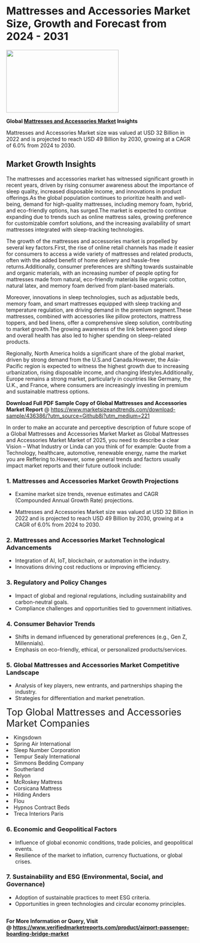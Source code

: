 <H1>Mattresses and Accessories Market Size, Growth and Forecast from 2024 - 2031</H1><img class="aligncenter size-medium wp-image-584254" src="https://thirdeyenews.in/wp-content/uploads/2024/09/Global-Market-Research-300x168.jpeg" alt="" width="300" height="168" /><p><strong>Global&nbsp;<a href="https://www.marketsizeandtrends.com/download-sample/436386/?utm_source=Github8j?utm_medium=221">Mattresses and Accessories Market</a> Insights</strong></p><p>Mattresses and Accessories Market size was valued at USD 32 Billion in 2022 and is projected to reach USD 49 Billion by 2030, growing at a CAGR of 6.0% from 2024 to 2030.</p><p><h2>Market Growth Insights</h2> <p>The mattresses and accessories market has witnessed significant growth in recent years, driven by rising consumer awareness about the importance of sleep quality, increased disposable income, and innovations in product offerings.As the global population continues to prioritize health and well-being, demand for high-quality mattresses, including memory foam, hybrid, and eco-friendly options, has surged.The market is expected to continue expanding due to trends such as online mattress sales, growing preference for customizable comfort solutions, and the increasing availability of smart mattresses integrated with sleep-tracking technologies.</p> <p>The growth of the mattresses and accessories market is propelled by several key factors.First, the rise of online retail channels has made it easier for consumers to access a wide variety of mattresses and related products, often with the added benefit of home delivery and hassle-free returns.Additionally, consumer preferences are shifting towards sustainable and organic materials, with an increasing number of people opting for mattresses made from natural, eco-friendly materials like organic cotton, natural latex, and memory foam derived from plant-based materials.</p> <p>Moreover, innovations in sleep technologies, such as adjustable beds, memory foam, and smart mattresses equipped with sleep tracking and temperature regulation, are driving demand in the premium segment.These mattresses, combined with accessories like pillow protectors, mattress toppers, and bed linens, offer a comprehensive sleep solution, contributing to market growth.The growing awareness of the link between good sleep and overall health has also led to higher spending on sleep-related products.</p> <p>Regionally, North America holds a significant share of the global market, driven by strong demand from the U.S.and Canada.However, the Asia-Pacific region is expected to witness the highest growth due to increasing urbanization, rising disposable income, and changing lifestyles.Additionally, Europe remains a strong market, particularly in countries like Germany, the U.K., and France, where consumers are increasingly investing in premium and sustainable mattress options.</p> <p><span class=""><strong>Download Full PDF Sample Copy of Global Mattresses and Accessories Market Report</strong> @ <a href="https://www.marketsizeandtrends.com/download-sample/436386/?utm_source=Github8j?utm_medium=221" target="_blank">https://www.marketsizeandtrends.com/download-sample/436386/?utm_source=Github8j?utm_medium=221</a></span></p><p>In order to make an accurate and perceptive description of future scope of a Global&nbsp;Mattresses and Accessories Market Market as Global&nbsp;Mattresses and Accessories Market Market of 2025, you need to describe a clear Vision &ndash; What Industry or Linda can you think of for example: Quote from a Technology, healthcare, automotive, renewable energy, name the market you are Reffering to.However, some general trends and factors usually impact market reports and their future outlook include:</p><h3>1.&nbsp;<strong>Mattresses and Accessories Market Growth Projections</strong></h3><ul><li>Examine market size trends, revenue estimates and CAGR (Compounded Annual Growth Rate) projections.</li><li><p>Mattresses and Accessories Market size was valued at USD 32 Billion in 2022 and is projected to reach USD 49 Billion by 2030, growing at a CAGR of 6.0% from 2024 to 2030.</p></li></ul><h3>2.&nbsp;<strong>Mattresses and Accessories Market Technological Advancements</strong></h3><ul><li>Integration of AI, IoT, blockchain, or automation in the industry.</li><li>Innovations driving cost reductions or improving efficiency.</li></ul><h3>3.&nbsp;<strong>Regulatory and Policy Changes</strong></h3><ul><li>Impact of global and regional regulations, including sustainability and carbon-neutral goals.</li><li>Compliance challenges and opportunities tied to government initiatives.</li></ul><h3>4.&nbsp;<strong>Consumer Behavior Trends</strong></h3><ul><li>Shifts in demand influenced by generational preferences (e.g., Gen Z, Millennials).</li><li>Emphasis on eco-friendly, ethical, or personalized products/services.</li></ul><h3>5.&nbsp;<strong>Global Mattresses and Accessories Market Competitive Landscape</strong></h3><ul><li>Analysis of key players, new entrants, and partnerships shaping the industry.</li><li>Strategies for differentiation and market penetration.</li></ul><p data-pm-slice="1 1 []"><span style="color: inherit; font-family: inherit; font-size: 25px;">Top Global Mattresses and Accessories Market Companies</span></p><div class="" data-test-id=""><p><li>Kingsdown</li><li> Spring Air International</li><li> Sleep Number Corporation</li><li> Tempur Sealy International</li><li> Simmons Bedding Company</li><li> Southerland</li><li> Relyon</li><li> McRoskey Mattress</li><li> Corsicana Mattress</li><li> Hilding Anders</li><li> Flou</li><li> Hypnos Contract Beds</li><li> Treca Interiors Paris</li></p></div><h3>6.&nbsp;<strong>Economic and Geopolitical Factors</strong></h3><ul><li>Influence of global economic conditions, trade policies, and geopolitical events.</li><li>Resilience of the market to inflation, currency fluctuations, or global crises.</li></ul><h3>7.&nbsp;<strong>Sustainability and ESG (Environmental, Social, and Governance)</strong></h3><ul><li>Adoption of sustainable practices to meet ESG criteria.</li><li>Opportunities in green technologies and circular economy principles.</li></ul><h2><strong style="font-size: 14px;">For More Information or Query, Visit @&nbsp;</strong><a style="background-color: #ffffff; font-size: 14px;" href="https://www.marketsizeandtrends.com/report/mattresses-and-accessories-market/" target="_blank">https://www.verifiedmarketreports.com/product/airport-passenger-boarding-bridge-market</a></h2>